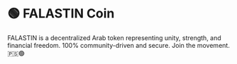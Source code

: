 # 🟢 FALASTIN Coin

FALASTIN is a decentralized Arab token representing unity, strength, and financial freedom. 
100% community-driven and secure. Join the movement. 🇵🇸🟢
